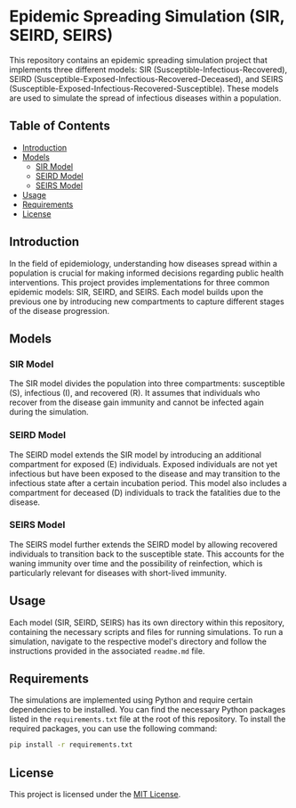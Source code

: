 # Epidemic Spreading Simulation (SIR, SEIRD, SEIRS)

This repository contains an epidemic spreading simulation project that implements three different models: SIR (Susceptible-Infectious-Recovered), SEIRD (Susceptible-Exposed-Infectious-Recovered-Deceased), and SEIRS (Susceptible-Exposed-Infectious-Recovered-Susceptible). These models are used to simulate the spread of infectious diseases within a population.

## Table of Contents

- [Introduction](#introduction)
- [Models](#models)
  - [SIR Model](#sir-model)
  - [SEIRD Model](#seird-model)
  - [SEIRS Model](#seirs-model)
- [Usage](#usage)
- [Requirements](#requirements)
- [License](#license)

## Introduction

In the field of epidemiology, understanding how diseases spread within a population is crucial for making informed decisions regarding public health interventions. This project provides implementations for three common epidemic models: SIR, SEIRD, and SEIRS. Each model builds upon the previous one by introducing new compartments to capture different stages of the disease progression.

## Models

### SIR Model

The SIR model divides the population into three compartments: susceptible (S), infectious (I), and recovered (R). It assumes that individuals who recover from the disease gain immunity and cannot be infected again during the simulation.

### SEIRD Model

The SEIRD model extends the SIR model by introducing an additional compartment for exposed (E) individuals. Exposed individuals are not yet infectious but have been exposed to the disease and may transition to the infectious state after a certain incubation period. This model also includes a compartment for deceased (D) individuals to track the fatalities due to the disease.

### SEIRS Model

The SEIRS model further extends the SEIRD model by allowing recovered individuals to transition back to the susceptible state. This accounts for the waning immunity over time and the possibility of reinfection, which is particularly relevant for diseases with short-lived immunity.

## Usage

Each model (SIR, SEIRD, SEIRS) has its own directory within this repository, containing the necessary scripts and files for running simulations. To run a simulation, navigate to the respective model's directory and follow the instructions provided in the associated `readme.md` file.

## Requirements

The simulations are implemented using Python and require certain dependencies to be installed. You can find the necessary Python packages listed in the `requirements.txt` file at the root of this repository. To install the required packages, you can use the following command:

```bash
pip install -r requirements.txt
```

## License

This project is licensed under the [MIT License](LICENSE).
